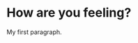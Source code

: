 <!DOCTYPE html>
<html>
<body>

<h1>How are you feeling?</h1>
<p>My first paragraph.</p>

</body>
</html>
